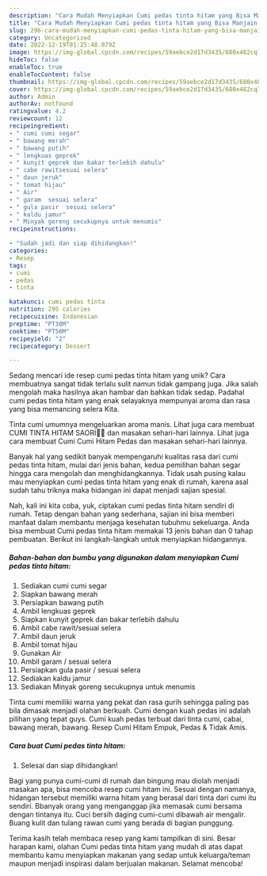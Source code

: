 ```yaml
---
description: "Cara Mudah Menyiapkan Cumi pedas tinta hitam yang Bisa Manjain Lidah"
title: "Cara Mudah Menyiapkan Cumi pedas tinta hitam yang Bisa Manjain Lidah"
slug: 296-cara-mudah-menyiapkan-cumi-pedas-tinta-hitam-yang-bisa-manjain-lidah
category: Uncategorized
date: 2022-12-19T01:25:48.079Z
image: https://img-global.cpcdn.com/recipes/59aebce2d17d3435/680x482cq70/cumi-pedas-tinta-hitam-foto-resep-utama.jpg
hideToc: false
enableToc: true
enableTocContent: false
thumbnail: https://img-global.cpcdn.com/recipes/59aebce2d17d3435/680x482cq70/cumi-pedas-tinta-hitam-foto-resep-utama.jpg
cover: https://img-global.cpcdn.com/recipes/59aebce2d17d3435/680x482cq70/cumi-pedas-tinta-hitam-foto-resep-utama.jpg
author: Admin
authorAv: notfound
ratingvalue: 4.2
reviewcount: 12
recipeingredient:
- " cumi cumi segar"
- " bawang merah"
- " bawang putih"
- " lengkuas geprek"
- " kunyit geprek dan bakar terlebih dahulu"
- " cabe rawitsesuai selera"
- " daun jeruk"
- " tomat hijau"
- " Air"
- " garam  sesuai selera"
- " gula pasir  sesuai selera"
- " kaldu jamur"
- " Minyak goreng secukupnya untuk menumis"
recipeinstructions:

- "Sudah jadi dan siap dihidangkan!"
categories:
- Resep
tags:
- cumi
- pedas
- tinta

katakunci: cumi pedas tinta 
nutrition: 295 calories
recipecuisine: Indonesian
preptime: "PT38M"
cooktime: "PT50M"
recipeyield: "2"
recipecategory: Dessert

---
```





Sedang mencari ide resep cumi pedas tinta hitam yang unik? Cara membuatnya sangat tidak terlalu sulit namun tidak gampang juga. Jika salah mengolah maka hasilnya akan hambar dan bahkan tidak sedap. Padahal cumi pedas tinta hitam yang enak selayaknya mempunyai aroma dan rasa yang bisa memancing selera Kita.





Tinta cumi umumnya mengeluarkan aroma manis. Lihat juga cara membuat CUMI TINTA HITAM SAORI🐙🐙 dan masakan sehari-hari lainnya. Lihat juga cara membuat Cumi Cumi Hitam Pedas dan masakan sehari-hari lainnya.

Banyak hal yang sedikit banyak mempengaruhi kualitas rasa dari cumi pedas tinta hitam, mulai dari jenis bahan, kedua pemilihan bahan segar hingga cara mengolah dan menghidangkannya. Tidak usah pusing kalau mau menyiapkan cumi pedas tinta hitam yang enak di rumah, karena asal sudah tahu triknya maka hidangan ini dapat menjadi sajian spesial.






Nah, kali ini kita coba, yuk, ciptakan cumi pedas tinta hitam sendiri di rumah. Tetap dengan bahan yang sederhana, sajian ini bisa memberi manfaat dalam membantu menjaga kesehatan tubuhmu sekeluarga. Anda bisa membuat Cumi pedas tinta hitam memakai 13 jenis bahan dan 0 tahap pembuatan. Berikut ini langkah-langkah untuk menyiapkan hidangannya.

<!--inarticleads1-->

##### Bahan-bahan dan bumbu yang digunakan dalam menyiapkan Cumi pedas tinta hitam:

1. Sediakan  cumi cumi segar
1. Siapkan  bawang merah
1. Persiapkan  bawang putih
1. Ambil  lengkuas geprek
1. Siapkan  kunyit geprek dan bakar terlebih dahulu
1. Ambil  cabe rawit/sesuai selera
1. Ambil  daun jeruk
1. Ambil  tomat hijau
1. Gunakan  Air
1. Ambil  garam / sesuai selera
1. Persiapkan  gula pasir / sesuai selera
1. Sediakan  kaldu jamur
1. Sediakan  Minyak goreng secukupnya untuk menumis


Tinta cumi memiliki warna yang pekat dan rasa gurih sehingga paling pas bila dimasak menjadi olahan berkuah. Cumi dengan kuah pedas ini adalah pilihan yang tepat guys. Cumi kuah pedas terbuat dari tinta cumi, cabai, bawang merah, bawang. Resep Cumi Hitam Empuk, Pedas &amp; Tidak Amis. 

<!--inarticleads2-->

##### Cara buat Cumi pedas tinta hitam:


1. Selesai dan siap dihidangkan!

Bagi yang punya cumi-cumi di rumah dan bingung mau diolah menjadi masakan apa, bisa mencoba resep cumi hitam ini. Sesuai dengan namanya, hidangan tersebut memiliki warna hitam yang berasal dari tinta dari cumi itu sendiri. Bbanyak orang yang menganggap jika memasak cumi bersama dengan tintanya itu. Cuci bersih daging cumi-cumi dibawah air mengalir. Buang kulit dan tulang rawan cumi yang berada di bagian punggung. 

Terima kasih telah membaca resep yang kami tampilkan di sini. Besar harapan kami, olahan Cumi pedas tinta hitam yang mudah di atas dapat membantu kamu menyiapkan makanan yang sedap untuk keluarga/teman maupun menjadi inspirasi dalam berjualan makanan. Selamat mencoba!
